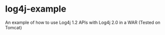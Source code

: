 log4j-example
=============

An example of how to use Log4j 1.2 APIs with Log4j 2.0 in a WAR (Tested on Tomcat)
